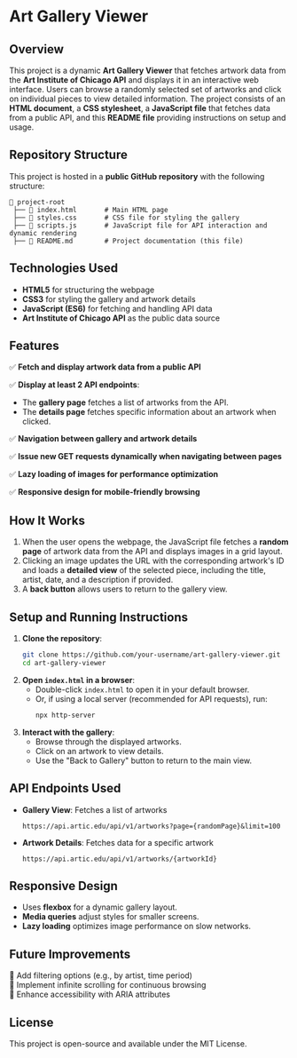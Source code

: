 # Art Gallery Viewer

## Overview
This project is a dynamic **Art Gallery Viewer** that fetches artwork data from the **Art Institute of Chicago API** and displays it in an interactive web interface. Users can browse a randomly selected set of artworks and click on individual pieces to view detailed information. The project consists of an **HTML document**, a **CSS stylesheet**, a **JavaScript file** that fetches data from a public API, and this **README file** providing instructions on setup and usage.

## Repository Structure
This project is hosted in a **public GitHub repository** with the following structure:
```
📁 project-root
 ├── 📄 index.html       # Main HTML page
 ├── 📄 styles.css       # CSS file for styling the gallery
 ├── 📄 scripts.js       # JavaScript file for API interaction and dynamic rendering
 ├── 📄 README.md        # Project documentation (this file)
```

## Technologies Used
- **HTML5** for structuring the webpage
- **CSS3** for styling the gallery and artwork details
- **JavaScript (ES6)** for fetching and handling API data
- **Art Institute of Chicago API** as the public data source

## Features
✅ **Fetch and display artwork data from a public API** 

✅ **Display at least 2 API endpoints**:
   - The **gallery page** fetches a list of artworks from the API.
   - The **details page** fetches specific information about an artwork when clicked.

✅ **Navigation between gallery and artwork details**

✅ **Issue new GET requests dynamically when navigating between pages**

✅ **Lazy loading of images for performance optimization**

✅ **Responsive design for mobile-friendly browsing**


## How It Works
1. When the user opens the webpage, the JavaScript file fetches a **random page** of artwork data from the API and displays images in a grid layout.
2. Clicking an image updates the URL with the corresponding artwork's ID and loads a **detailed view** of the selected piece, including the title, artist, date, and a description if provided.
3. A **back button** allows users to return to the gallery view.

## Setup and Running Instructions
1. **Clone the repository**:
   ```sh
   git clone https://github.com/your-username/art-gallery-viewer.git
   cd art-gallery-viewer
   ```
2. **Open `index.html` in a browser**:
   - Double-click `index.html` to open it in your default browser.
   - Or, if using a local server (recommended for API requests), run:
     ```sh
     npx http-server
     ```
3. **Interact with the gallery**:
   - Browse through the displayed artworks.
   - Click on an artwork to view details.
   - Use the "Back to Gallery" button to return to the main view.

## API Endpoints Used
- **Gallery View**: Fetches a list of artworks
  ```
  https://api.artic.edu/api/v1/artworks?page={randomPage}&limit=100
  ```
- **Artwork Details**: Fetches data for a specific artwork
  ```
  https://api.artic.edu/api/v1/artworks/{artworkId}
  ```

## Responsive Design
- Uses **flexbox** for a dynamic gallery layout.
- **Media queries** adjust styles for smaller screens.
- **Lazy loading** optimizes image performance on slow networks.

## Future Improvements
🔹 Add filtering options (e.g., by artist, time period)  
🔹 Implement infinite scrolling for continuous browsing  
🔹 Enhance accessibility with ARIA attributes  

## License
This project is open-source and available under the MIT License.

